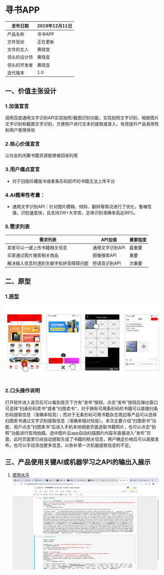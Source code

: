 # 寻书APP
| 发布日期 | 2019年12月11日 | 
| ------ | ------ | 
| 产品名称 | 寻书APP | 
| 文件现状 | 正在更新 | 
| 文件的主人 | 黄晓宜 | 
| 领头的设计师 | 黄晓宜 |
| 领头的开发者 | 黄晓宜 |
| 迭代版本 | 1.0 |

## 一、价值主张设计
### 1.加值宣言
调用百度通用文字识别API实现拍照/截图识别功能，实现拍照文字识别、相册图片文字识别和截图文字识别，方便用户进行文本的提取或录入，有效提升产品易用性和用户使用体验
### 2.核心价值宣言
让社会的闲置书籍资源能够被回收利用
### 3.用户痛点宣言
- 对于旧版珍藏版书或者条形码损坏的书籍无法上传平台
### 4.AI概率性考量：
- 通用文字识别API：针对图片模糊、倾斜、翻转等情况进行了优化，鲁棒性强，识别速度快，且支持2W+大字库，总体识别准确率高达99%。
### 5.需求列表
| 需求列表 | API加值 | 重要程度 |
| ------ | ------ | ------ |
| 卖家可以一键上传书籍相关信息| 通用文字识别API | 最重要
| 买家通过图片搜索相关商品 | 图像搜索API | 重要
| 解决输入信息时遇到生僻字和拼音障碍问题 | 短语音识别API | 次重要

## 二、原型
### 1.[原型](https://gitee.com/NFUNM031/book_search_pictures/blob/master/%E5%8E%9F%E5%9E%8B1.png "原型")
![image](https://github.com/NFUNM031/API_ML_AI_/blob/master/%E5%8E%9F%E5%9E%8B1.png)
### 2.口头操作说明
打开软件进入首页后可以看到首页下方有“发布”按钮，点击“发布”按钮后弹出窗口可选择“扫条形码卖书“或者”扫图卖书“，对于拥有可用条形码的书籍可以直接扫条形码提取信息（准确率较高）；而对于无条形码可用书籍杂志周边等产品可以选择扫图卖书通过文字识别提取信息（准确率相对较低）。本次主要介绍“扫图卖书”功能，用户点击”扫图卖书“后进入手机本地相册页面选取书籍照片，也可以点击“拍照”功能进行现场拍摄。选中图片后app自动扫描图片内容并直接进入“发布”页面，此时页面里已经自动提取生成了书籍的相关信息，用户确定价格后可以直接发布，也可以手动添加更多信息，以弥补第一次机器提取信息的不足。

## 三、产品使用关键AI或机器学习之API的输出入展示
1. [使用水平](https://gitee.com/NFUNM031/book_search_pictures/blob/master/%E4%BD%BF%E7%94%A8%E6%B0%B4%E5%B9%B3.png "使用水平")
![image](https://github.com/NFUNM031/API_ML_AI_/blob/master/%E4%BD%BF%E7%94%A8%E6%B0%B4%E5%B9%B3.png)
